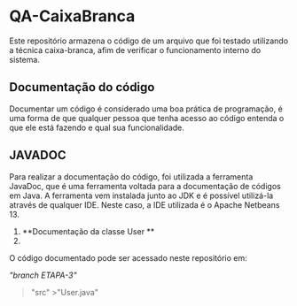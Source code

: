 # QA-CaixaBranca

Este repositório armazena o código de um arquivo que foi testado utilizando a técnica caixa-branca, afim de verificar o funcionamento interno do sistema.

## Documentação do código

Documentar um código é considerado uma boa prática de programação, é uma forma de que qualquer pessoa que tenha acesso ao código entenda o que ele está fazendo e qual sua funcionalidade.

## JAVADOC

Para realizar a documentação do código, foi utilizada a ferramenta JavaDoc, que é uma ferramenta voltada para a documentação de códigos em Java. A ferramenta vem instalada junto ao JDK e é possível utilizá-la através de qualquer IDE. Neste caso, a IDE utilizada é o Apache Netbeans 13.

1. **Documentação da classe User **
2. 
O código documentado pode ser acessado neste repositório em:

*"branch ETAPA-3"*

   > "src"
      >"User.java"
